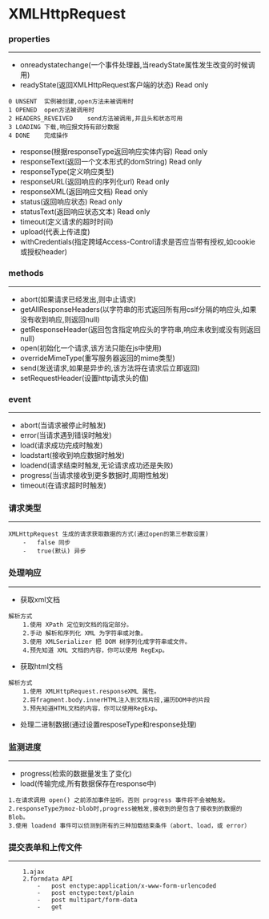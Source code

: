 #   XMLHttpRequest

###   properties

---
    
-   onreadystatechange(一个事件处理器,当readyState属性发生改变的时候调用)
-   readyState(返回XMLHttpRequest客户端的状态) Read only
```
0 UNSENT  实例被创建,open方法未被调用时
1 OPENED  open方法被调用时
2 HEADERS_REVEIVED    send方法被调用,并且头和状态可用
3 LOADING 下载,响应报文持有部分数据
4 DONE    完成操作
```
-   response(根据responseType返回响应实体内容) Read only
-   responseText(返回一个文本形式的domString) Read only
-   responseType(定义响应类型)
-   responseURL(返回响应的序列化url) Read only
-   responseXML(返回响应文档) Read only
-   status(返回响应状态) Read only
-   statusText(返回响应状态文本) Read only
-   timeout(定义请求的超时时间)
-   upload(代表上传进度)
-   withCredentials(指定跨域Access-Control请求是否应当带有授权,如cookie或授权header)

###   methods

---

-   abort(如果请求已经发出,则中止请求)
-   getAllResponseHeaders(以字符串的形式返回所有用cslf分隔的响应头,如果没有收到响应,则返回null)
-   getResponseHeader(返回包含指定响应头的字符串,响应未收到或没有则返回null)
-   open(初始化一个请求,该方法只能在js中使用)
-   overrideMimeType(重写服务器返回的mime类型)
-   send(发送请求,如果是异步的,该方法将在请求后立即返回)
-   setRequestHeader(设置http请求头的值)

### event

--- 

-   abort(当请求被停止时触发)
-   error(当请求遇到错误时触发)
-   load(请求成功完成时触发)
-   loadstart(接收到响应数据时触发)
-   loadend(请求结束时触发,无论请求成功还是失败)
-   progress(当请求接收到更多数据时,周期性触发)
-   timeout(在请求超时时触发)

### 请求类型

--- 

```
XMLHttpRequest 生成的请求获取数据的方式(通过open的第三参数设置)
    -   false 同步
    -   true(默认) 异步
```

### 处理响应

---

-   获取xml文档

```
解析方式
    1.使用 XPath 定位到文档的指定部分。
    2.手动 解析和序列化 XML 为字符串或对象。
    3.使用 XMLSerializer 把 DOM 树序列化成字符串或文件。
    4.预先知道 XML 文档的内容，你可以使用 RegExp。
```

-   获取html文档

```
解析方式
    1.使用 XMLHttpRequest.responseXML 属性。
    2.将fragment.body.innerHTML注入到文档片段,遍历DOM中的片段
    3.预先知道HTML文档的内容，你可以使用RegExp。
```

-   处理二进制数据(通过设置resposeType和response处理)

### 监测进度

--- 

-   progress(检索的数据量发生了变化)
-   load(传输完成,所有数据保存在response中)
```
1.在请求调用 open() 之前添加事件监听。否则 progress 事件将不会被触发。
2.responseType为moz-blob时,progress被触发,接收到的是包含了接收到的数据的Blob。
3.使用 loadend 事件可以侦测到所有的三种加载结束条件（abort、load，或 error）
```

### 提交表单和上传文件

---

```
    1.ajax
    2.formdata API
        -   post enctype:application/x-www-form-urlencoded
        -   post enctype:text/plain
        -   post multipart/form-data
        -   get
```



